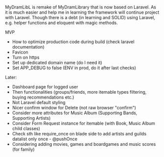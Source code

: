 MyDramLibL is remake of MyDramLibrary that is now based on Laravel.
As it is much easier and help me in learning the framework will continue project with Laravel.
Though there is a debt (in learning and SOLID) using Laravel, e.g. helper functions and eloquent with magic methods.

MVP
- How to optimize production code during build (check laravel documentation)
- Favicon
- Turn on https
- Set up dedicated domain name (do I need it)
- Set APP_DEBUG to false (ENV in prod, do it after last checks)

Later:
- Dashboard page for logged user
- Then functionalities (groups/friends, more itemable types filtering, buying recommendations etc.)
- Not Laravel default styling
- Nicer confirm window for Delete (not raw browser "confirm")
- Consider more attributes for Music Album (Supporting Bands, Supporting Artists)
- Consider Form Request instance for itemable (with Book, Music Album child classes)
- Check sth like require_once on blade side to add artists and guilds datalist only once - @pushOnce
- Considering adding movies, games and boardgames and music scores (for family)
